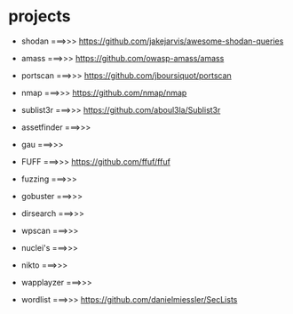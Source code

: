 # projects


- shodan
===>>> https://github.com/jakejarvis/awesome-shodan-queries

- amass
===>>> https://github.com/owasp-amass/amass

- portscan
===>>> https://github.com/jboursiquot/portscan

- nmap
===>>> https://github.com/nmap/nmap       

- sublist3r
===>>> https://github.com/aboul3la/Sublist3r

- assetfinder
===>>>

- gau
===>>>

- FUFF
===>>> https://github.com/ffuf/ffuf

- fuzzing
===>>>

- gobuster
===>>>

- dirsearch
===>>>

- wpscan
===>>>

- nuclei's
===>>>

- nikto
===>>>

- wapplayzer
===>>>

- wordlist
===>>> https://github.com/danielmiessler/SecLists
